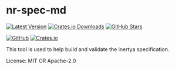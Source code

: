 # nr-spec-md

[![Latest Version]][crates-io]
[![Crates.io Downloads]][crates-io]
[![GitHub Stars]][github-com]

[![GitHub]][github-com]
[![Crates.io]][crates-io]

[Latest Version]: https://img.shields.io/crates/v/nr-spec-md?label=version
[Crates.io Downloads]: https://img.shields.io/crates/d/nr-spec-md
[GitHub Stars]: https://img.shields.io/github/stars/inertya/nr-spec-md
[GitHub]: https://img.shields.io/badge/GitHub--white?style=social&logo=github
[Crates.io]: https://img.shields.io/badge/crates.io--white?style=social&logo=rust

[crates-io]: https://crates.io/crate/nr-spec-md
[github-com]: https://github.com/inertya/nr-spec-md

This tool is used to help build and validate the inertya specification.


License: MIT OR Apache-2.0

